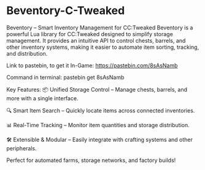 ﻿# Beventory-C-Tweaked

Beventory – Smart Inventory Management for CC:Tweaked
Beventory is a powerful Lua library for CC:Tweaked designed to simplify storage management. It provides an intuitive API to control chests, barrels, and other inventory systems, making it easier to automate item sorting, tracking, and distribution.

Link to pastebin, to get it In-Game: https://pastebin.com/8sAsNamb

Command in terminal: pastebin get 8sAsNamb <name>

Key Features:
📦 Unified Storage Control – Manage chests, barrels, and more with a single interface.

🔍 Smart Item Search – Quickly locate items across connected inventories.

📊 Real-Time Tracking – Monitor item quantities and storage distribution.

🛠️ Extensible & Modular – Easily integrate with crafting systems and other peripherals.

Perfect for automated farms, storage networks, and factory builds!
